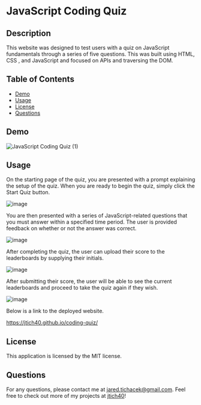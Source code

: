 # JavaScript Coding Quiz

## Description

This website was designed to test users with a quiz on JavaScript fundamentals through a series of five questions. This was built using HTML, CSS , and JavaScript and focused on APIs and traversing the DOM.

## Table of Contents
* [Demo](#demo)
* [Usage](#usage)
* [License](#license)
* [Questions](#questions)

## Demo

![JavaScript Coding Quiz (1)](https://github.com/jtich40/coding-quiz/assets/116316302/5492de0c-edef-48ca-a679-35ca87bc83dd)

## Usage

On the starting page of the quiz, you are presented with a prompt explaining the setup of the quiz. When you are ready to begin the quiz, simply click the Start Quiz button.

![image](https://github.com/jtich40/coding-quiz/assets/116316302/816edd28-4c10-41c7-b6c1-80975ff343bf)

You are then presented with a series of JavaScript-related questions that you must answer within a specified time period. The user is provided feedback on whether or not the answer was correct.

![image](https://github.com/jtich40/coding-quiz/assets/116316302/0fb0f141-08a6-4ed2-a75c-bbfce79120fb)

After completing the quiz, the user can upload their score to the leaderboards by supplying their initials.

![image](https://github.com/jtich40/coding-quiz/assets/116316302/b4c00fe6-4275-4842-b230-438297d762c3)

After submitting their score, the user will be able to see the current leaderboards and proceed to take the quiz again if they wish.

![image](https://github.com/jtich40/coding-quiz/assets/116316302/f149be64-5798-4bc4-b8d2-26d665f89676)

Below is a link to the deployed website.

https://jtich40.github.io/coding-quiz/

## License

This application is licensed by the MIT license.

## Questions

For any questions, please contact me at jared.tichacek@gmail.com. Feel free to check out more of my projects at [jtich40](https://github.com/jtich40)!
